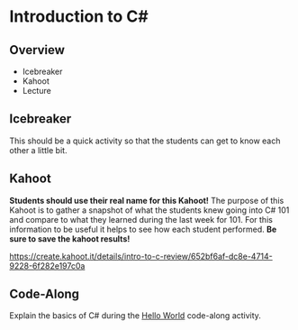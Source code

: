 # Introduction to <span>C#</span>

## Overview
- Icebreaker
- Kahoot
- Lecture

## Icebreaker
This should be a quick activity so that the students can get to know each other a little bit.

## Kahoot
**Students should use their real name for this Kahoot!** The purpose of this Kahoot is to gather a snapshot of what the students knew going into C# 101 and compare to what they learned during the last week for 101. For this information to be useful it helps to see how each student performed. **Be sure to save the kahoot results!**

https://create.kahoot.it/details/intro-to-c-review/652bf6af-dc8e-4714-9228-6f282e197c0a

## Code-Along
Explain the basics of C# during the [Hello World](HelloWorld.md) code-along activity.